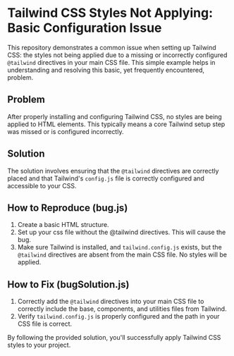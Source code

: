 # Tailwind CSS Styles Not Applying: Basic Configuration Issue

This repository demonstrates a common issue when setting up Tailwind CSS: the styles not being applied due to a missing or incorrectly configured `@tailwind` directives in your main CSS file.  This simple example helps in understanding and resolving this basic, yet frequently encountered, problem.

## Problem

After properly installing and configuring Tailwind CSS, no styles are being applied to HTML elements. This typically means a core Tailwind setup step was missed or is configured incorrectly.

## Solution

The solution involves ensuring that the `@tailwind` directives are correctly placed and that Tailwind's `config.js` file is correctly configured and accessible to your CSS.

## How to Reproduce (bug.js)

1.  Create a basic HTML structure.
2.  Set up your css file without the @tailwind directives. This will cause the bug.
3.  Make sure Tailwind is installed, and `tailwind.config.js` exists, but the `@tailwind` directives are absent from the main CSS file.  No styles will be applied.

## How to Fix (bugSolution.js)

1. Correctly add the `@tailwind` directives into your main CSS file to correctly include the base, components, and utilities files from Tailwind. 
2. Verify `tailwind.config.js` is properly configured and the path in your CSS file is correct. 

By following the provided solution, you'll successfully apply Tailwind CSS styles to your project.